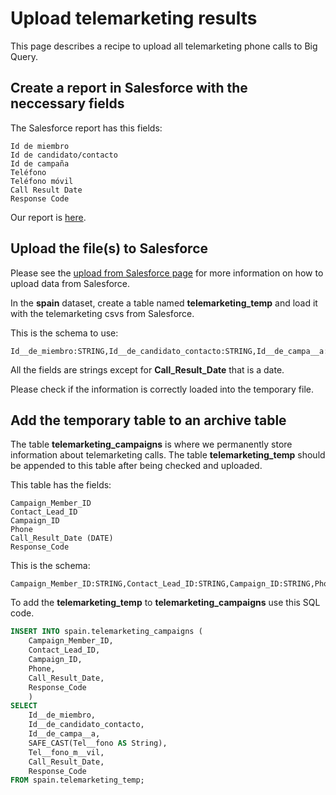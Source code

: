 # Upload telemarketing results

This page describes a recipe to upload all telemarketing phone calls to Big Query.

## Create a report in Salesforce with the neccessary fields

The Salesforce report has this fields:

```text
Id de miembro
Id de candidato/contacto
Id de campaña
Teléfono
Teléfono móvil
Call Result Date
Response Code
```

Our report is [here](https://eu15.salesforce.com/00O1p000004nfzJ).

## Upload the file(s) to Salesforce

Please see the [upload from Salesforce page](upload-from-salesforce.md) for more information on how to upload data from Salesforce.

In the **spain** dataset, create a table named **telemarketing_temp** and load it with the telemarketing csvs from Salesforce.

This is the schema to use:

```text
Id__de_miembro:STRING,Id__de_candidato_contacto:STRING,Id__de_campa__a:STRING,Tel__fono:STRING,Tel__fono_m__vil:STRING,Call_Result_Date:DATE,Response_Code:STRING
```

All the fields are strings except for **Call_Result_Date** that is a date.

Please check if the information is correctly loaded into the temporary file.

## Add the temporary table to an archive table

The table **telemarketing_campaigns** is where we permanently store information about telemarketing calls. The table **telemarketing_temp** should be appended to this table after being checked and uploaded.

This table has the fields:

```text
Campaign_Member_ID
Contact_Lead_ID
Campaign_ID
Phone
Call_Result_Date (DATE)
Response_Code
```

This is the schema:

```text
Campaign_Member_ID:STRING,Contact_Lead_ID:STRING,Campaign_ID:STRING,Phone:STRING,Call_Result_Date:DATE,Response_Code:STRING
```

To add the **telemarketing_temp** to **telemarketing_campaigns** use this SQL code.

```sql
INSERT INTO spain.telemarketing_campaigns (
    Campaign_Member_ID,
    Contact_Lead_ID,
    Campaign_ID,
    Phone,
    Call_Result_Date,
    Response_Code
    )
SELECT
    Id__de_miembro,
    Id__de_candidato_contacto,
    Id__de_campa__a,
    SAFE_CAST(Tel__fono AS String),
    Tel__fono_m__vil,
    Call_Result_Date,
    Response_Code
FROM spain.telemarketing_temp;
```
